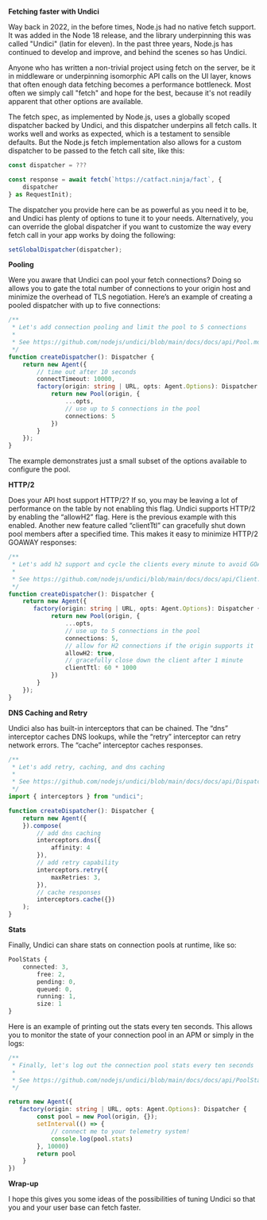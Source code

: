 **Fetching faster with Undici**

Way back in 2022, in the before times, Node.js had no native fetch support. It was added in the Node 18 release, and the library underpinning this was called "Undici" (latin for eleven). In the past three years, Node.js has continued to develop and improve, and behind the scenes so has Undici.

Anyone who has written a non-trivial project using fetch on the server, be it in middleware or underpinning isomorphic API calls on the UI layer, knows that often enough data fetching becomes a performance bottleneck. Most often we simply call "fetch" and hope for the best, because it's not readily apparent that other options are available.

The fetch spec, as implemented by Node.js, uses a globally scoped dispatcher backed by Undici, and this dispatcher underpins all fetch calls. It works well and works as expected, which is a testament to sensible defaults. But the Node.js fetch implementation also allows for a custom dispatcher to be passed to the fetch call site, like this:
```typescript
const dispatcher = ???

const response = await fetch(`https://catfact.ninja/fact`, {
    dispatcher
} as RequestInit);
````
The dispatcher you provide here can be as powerful as you need it to be, and Undici has plenty of options to tune it to your needs. Alternatively, you can override the global dispatcher if you want to customize the way every fetch call in your app works by doing the following:

```typescript
setGlobalDispatcher(dispatcher);
```

**Pooling**

Were you aware that Undici can pool your fetch connections?  Doing so allows you to gate the total number of connections to your origin host and minimize the overhead of TLS negotiation.  Here’s an example of creating a pooled dispatcher with up to five connections:

```typescript
/**
 * Let's add connection pooling and limit the pool to 5 connections
 *
 * See https://github.com/nodejs/undici/blob/main/docs/docs/api/Pool.md
 */
function createDispatcher(): Dispatcher {
    return new Agent({
        // time out after 10 seconds
        connectTimeout: 10000,
        factory(origin: string | URL, opts: Agent.Options): Dispatcher {
            return new Pool(origin, {
                ...opts,
                // use up to 5 connections in the pool
                connections: 5
            })
        }
    });
}
```    

The example demonstrates just a small subset of the options available to configure the pool.

**HTTP/2**

Does your API host support HTTP/2?  If so, you may be leaving a lot of performance on the table by not enabling this flag.  Undici supports HTTP/2 by enabling the “allowH2” flag.  Here is the previous example with this enabled.  Another new feature called “clientTtl” can gracefully shut down pool members after a specified time.  This makes it easy to minimize HTTP/2 GOAWAY responses:
```typescript
/**
 * Let's add h2 support and cycle the clients every minute to avoid GOAWAY frames
 *
 * See https://github.com/nodejs/undici/blob/main/docs/docs/api/Client.md
 */
function createDispatcher(): Dispatcher {
    return new Agent({
       factory(origin: string | URL, opts: Agent.Options): Dispatcher {
            return new Pool(origin, {
                ...opts,
                // use up to 5 connections in the pool
                connections: 5,
                // allow for H2 connections if the origin supports it
                allowH2: true,
                // gracefully close down the client after 1 minute
                clientTtl: 60 * 1000
            })
        }
    });
}
```    

**DNS Caching and Retry**

Undici also has built-in interceptors that can be chained.  The “dns” interceptor caches DNS lookups, while the “retry” interceptor can retry network errors.  The “cache” interceptor caches responses.

```typescript
/**
 * Let's add retry, caching, and dns caching
 *
 * See https://github.com/nodejs/undici/blob/main/docs/docs/api/Dispatcher.md#pre-built-interceptors
 */
import { interceptors } from "undici";

function createDispatcher(): Dispatcher {
    return new Agent({
    }).compose(
        // add dns caching
        interceptors.dns({
            affinity: 4
        }),
        // add retry capability
        interceptors.retry({
            maxRetries: 3,
        }),
        // cache responses
        interceptors.cache({})
    );
}
```

**Stats**

Finally, Undici can share stats on connection pools at runtime, like so:

```typescript
PoolStats {
    connected: 3,
        free: 2,
        pending: 0,
        queued: 0,
        running: 1,
        size: 1
}

```

Here is an example of printing out the stats every ten seconds.  This allows you to monitor the state of your connection pool in an APM or simply in the logs:

```typescript
/**
 * Finally, let's log out the connection pool stats every ten seconds
 *
 * See https://github.com/nodejs/undici/blob/main/docs/docs/api/PoolStats.md
 */

return new Agent({
   factory(origin: string | URL, opts: Agent.Options): Dispatcher {
        const pool = new Pool(origin, {});
        setInterval(() => {
            // connect me to your telemetry system!
            console.log(pool.stats)
        }, 10000)
        return pool
    }
})
```

**Wrap-up**

I hope this gives you some ideas of the possibilities of tuning Undici so that you and your user base can fetch faster.